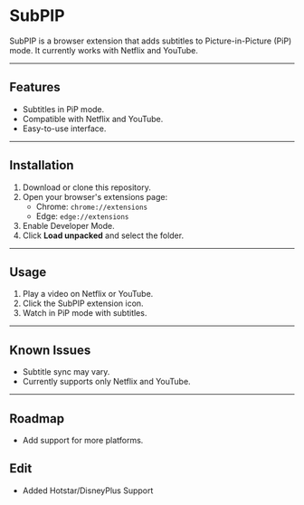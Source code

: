 # SubPIP

SubPIP is a browser extension that adds subtitles to Picture-in-Picture (PiP) mode. It currently works with Netflix and YouTube.

---

## Features

- Subtitles in PiP mode.
- Compatible with Netflix and YouTube.
- Easy-to-use interface.

---

## Installation

1. Download or clone this repository.
2. Open your browser's extensions page:
   - Chrome: `chrome://extensions`
   - Edge: `edge://extensions`
3. Enable Developer Mode.
4. Click **Load unpacked** and select the folder.

---

## Usage

1. Play a video on Netflix or YouTube.
2. Click the SubPIP extension icon.
3. Watch in PiP mode with subtitles.

---

## Known Issues

- Subtitle sync may vary.
- Currently supports only Netflix and YouTube.

---

## Roadmap

- Add support for more platforms.

## Edit

- Added Hotstar/DisneyPlus Support

